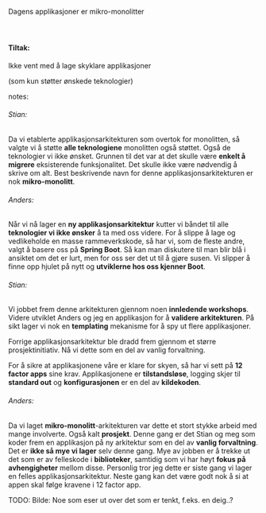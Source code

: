 Dagens applikasjoner er mikro-monolitter
#### </br> 
#### Tiltak:
Ikke vent med å lage skyklare applikasjoner
 
(som kun støtter ønskede teknologier)


notes:
###### Stian:
Da vi etablerte applikasjonsarkitekturen som overtok for monolitten, så valgte vi å støtte **alle teknologiene** monolitten også støttet. Også de teknologier vi ikke ønsket. 
Grunnen til det var at det skulle være **enkelt å migrere** eksisterende funksjonalitet. Det skulle ikke være nødvendig å skrive om alt. 
Best beskrivende navn for denne applikasjonsarkitekturen er nok **mikro-monolitt**. 

###### Anders:
Når vi nå lager en **ny applikasjonsarkitektur** kutter vi båndet til alle **teknologier vi ikke ønsker** å ta med oss videre. 
For å slippe å lage og vedlikeholde en masse rammeverkskode, så har vi, som de fleste andre, valgt å basere oss på **Spring Boot**. Så kan man diskutere til man blir blå i ansiktet om det er lurt, men for oss ser det ut til å gjøre susen. Vi slipper å finne opp hjulet på nytt og **utviklerne hos oss kjenner Boot**. 

###### Stian:
Vi jobbet frem denne arkitekturen gjennom noen **innledende workshops**. Videre utviklet Anders og jeg en applikasjon for å **validere arkitekturen**. På sikt lager vi nok en **templating** mekanisme for å spy ut flere applikasjoner. 

Forrige applikasjonsarkitektur ble dradd frem gjennom et større prosjektinitiativ. Nå vi dette som en del av vanlig forvaltning. 

For å sikre at applikasjonene våre er klare for skyen, så har vi sett på **12 factor apps** sine krav. Applikasjonene er **tilstandsløse**, logging skjer til **standard out** og **konfigurasjonen** er en del av **kildekoden**.

###### Anders:
Da vi laget **mikro-monolitt**-arkitekturen var dette et stort stykke arbeid med mange involverte. Også kalt **prosjekt**. Denne gang er det Stian og meg som koder frem en applikasjon på ny arkitektur som en del av **vanlig forvaltning**. 
Det er **ikke så mye vi lager** selv denne gang. Mye av jobben er å trekke ut det som er  av felleskode i **biblioteker**, samtidig som vi har høyt **fokus på avhengigheter** mellom disse. 
Personlig tror jeg dette er siste gang vi lager en felles applikasjonsarkitektur. Neste gang kan det være godt nok å si at appen skal følge kravene i 12 factor app. 


TODO: Bilde: Noe som eser ut over det som er tenkt, f.eks. en deig..?
